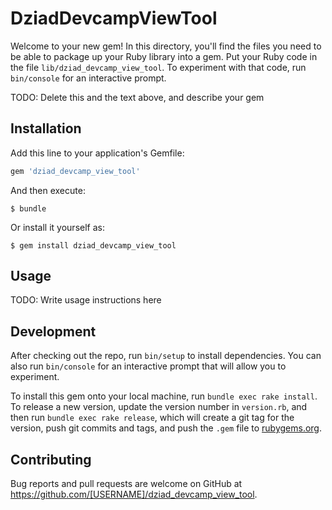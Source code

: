 # DziadDevcampViewTool

Welcome to your new gem! In this directory, you'll find the files you need to be able to package up your Ruby library into a gem. Put your Ruby code in the file `lib/dziad_devcamp_view_tool`. To experiment with that code, run `bin/console` for an interactive prompt.

TODO: Delete this and the text above, and describe your gem

## Installation

Add this line to your application's Gemfile:

```ruby
gem 'dziad_devcamp_view_tool'
```

And then execute:

    $ bundle

Or install it yourself as:

    $ gem install dziad_devcamp_view_tool

## Usage

TODO: Write usage instructions here

## Development

After checking out the repo, run `bin/setup` to install dependencies. You can also run `bin/console` for an interactive prompt that will allow you to experiment.

To install this gem onto your local machine, run `bundle exec rake install`. To release a new version, update the version number in `version.rb`, and then run `bundle exec rake release`, which will create a git tag for the version, push git commits and tags, and push the `.gem` file to [rubygems.org](https://rubygems.org).

## Contributing

Bug reports and pull requests are welcome on GitHub at https://github.com/[USERNAME]/dziad_devcamp_view_tool.
